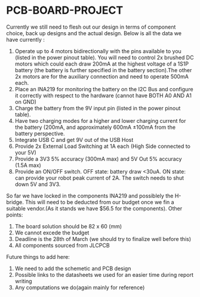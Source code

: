 # PCB-BOARD-PROJECT
Currently we still need to flesh out our design in terms of component choice, back up designs and the actual design.
Below is all the data we have currently :
1. Operate up to 4 motors bidirectionally with the pins available to you (listed in the power pinout table). You will need to control 2x brushed DC motors which could each draw 200mA at the highest voltage of a 1S1P battery (the battery is further specified in the battery section).The other 2x motors are for the auxiliary connection and need to operate 500mA each.
2. Place an INA219 for monitoring the battery on the I2C Bus and configure it correctly with respect to the hardware (cannot have BOTH A0 AND A1 on GND)
3. Charge the battery from the 9V input pin (listed in the power pinout table).
4. Have two charging modes for a higher and lower charging current for the battery (200mA, and approximately 600mA ±100mA from the battery perspective.
5. Integrate USB C and get 9V out of the USB Host
6. Provide 2x External Load Switching at 1A each (High Side connected to your 5V)
7. Provide a 3V3 5% accuracy (300mA max) and 5V Out 5% accuracy (1.5A max)
8. Provide an ON/OFF switch. OFF state: battery draw <30uA. ON state: can provide your robot peak current of 2A. The switch needs to shut down 5V and 3V3.

So far we have locked in the components INA219 and possiblely the H-bridge. This will need to be deducted from our budget once we fin a suitable vendor.(As it stands we have $56.5 for the components).
Other points:
1. The board solution should be 82 x 60 (mm)
2. We cannot excede the budget
3. Deadline is the 28th of March (we should try to finalize well before this)
4. All components sourced from JLCPCB

Future things to add here: 
1. We need to add the schemetic and PCB design
2. Possible links to the datasheets we used for an easier time during report writing
3. Any computations we do(again mainly for reference)
